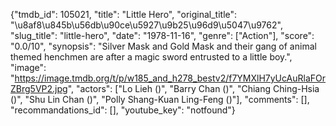{"tmdb_id": 105021, "title": "Little Hero", "original_title": "\u8af8\u845b\u56db\u90ce\u5927\u9b25\u96d9\u5047\u9762", "slug_title": "little-hero", "date": "1978-11-16", "genre": ["Action"], "score": "0.0/10", "synopsis": "Silver Mask and Gold Mask and their gang of animal themed henchmen are after a magic sword entrusted to a little boy.", "image": "https://image.tmdb.org/t/p/w185_and_h278_bestv2/f7YMXlH7yUcAuRlaFOrZBrg5VP2.jpg", "actors": ["Lo Lieh ()", "Barry Chan ()", "Chiang Ching-Hsia ()", "Shu Lin Chan ()", "Polly Shang-Kuan Ling-Feng ()"], "comments": [], "recommandations_id": [], "youtube_key": "notfound"}